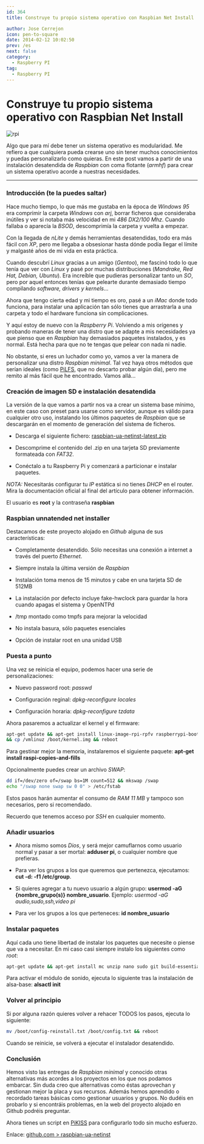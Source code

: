 ```yaml
---
id: 364
title: Construye tu propio sistema operativo con Raspbian Net Install

author: Jose Cerrejon
icon: pen-to-square
date: 2014-02-12 10:02:50
prev: /es
next: false
category:
  - Raspberry PI
tag:
  - Raspberry PI
---
```


# Construye tu propio sistema operativo con Raspbian Net Install


![rpi](/images/minibian.jpg)

Algo que para mí debe tener un sistema operativo es modularidad. Me refiero a que cualquiera pueda crearse uno sin tener muchos conocimientos y puedas personalizarlo como quieras. En este post vamos a partir de una instalación desatendida de *Raspbian* con coma flotante (*armhf*) para crear un sistema operativo acorde a nuestras necesidades.

- - -
###  Introducción (te la puedes saltar)

Hace mucho tiempo, lo que más me gustaba en la época de *Windows 95* era comprimir la carpeta *Windows* con *arj*, borrar ficheros que consideraba inútiles y ver si notaba más velocidad en mi *486 DX2/100 Mhz*. Cuando fallaba o aparecía la *BSOD*, descomprimía la carpeta y vuelta a empezar.

Con la llegada de *nLite* y demás herramientas desatendidas, todo era más fácil con *XP*, pero me llegaba a obsesionar hasta dónde podía llegar el límite y malgasté años de mi vida en esta práctica.

Cuando descubrí *Linux* gracias a un amigo (*Gentoo*), me fascinó todo lo que tenía que ver con *Linux* y pasé por muchas distribuciones (*Mandrake, Red Hat, Debian, Ubuntu*). Era increíble que pudieras personalizar tanto un *SO*, pero por aquel entonces tenías que pelearte durante demasiado tiempo compilando *software, drivers y kernels*…

Ahora que tengo cierta edad y mi tiempo es oro, pasé a un *iMac* donde todo funciona, para instalar una aplicación tan sólo tienes que arrastrarla a una carpeta y todo el hardware funciona sin complicaciones.

Y aquí estoy de nuevo con la *Raspberry Pi*. Volviendo a mis orígenes y probando maneras de tener una distro que se adapte a mis necesidades ya que pienso que en *Raspbian* hay demasiados paquetes instalados, y es normal. Está hecha para que no te tengas que pelear con nada ni nadie.

No obstante, si eres un luchador como yo, vamos a ver la manera de personalizar una distro *Raspbian minimal*. Tal vez haya otros métodos que serían ideales (como [PiLFS](http://www.intestinate.com/pilfs/), que no descarto probar algún día), pero me remito al más fácil que he encontrado. Vamos allá…

###  Creación de imagen SD e instalación desatendida

La versión de la que vamos a partir nos va a crear un sistema base mínimo, en este caso con preset para usarse como servidor, aunque es válido para cualquier otro uso, instalando los últimos paquetes de *Raspbian* que se descargarán en el momento de generación del sistema de ficheros.

* Descarga el siguiente fichero: [raspbian-ua-netinst-latest.zip](http://hifi.iki.fi/raspbian-ua-netinst/raspbian-ua-netinst-latest.zip)

* Descomprime el contenido del .zip en una tarjeta SD previamente formateada con *FAT32*.

* Conéctalo a tu Raspberry Pi y comenzará a particionar e instalar paquetes.

*NOTA:* Necesitarás configurar tu *IP* estática si no tienes *DHCP* en el router. Mira la documentación oficial al final del artículo para obtener información.

El usuario es **root** y la contraseña **raspbian**

###  Raspbian unnatended net installer

Destacamos de este proyecto alojado en *Github* alguna de sus características:

* Completamente desatendido. Sólo necesitas una conexión a internet a través del puerto *Ethernet*.

* Siempre instala la última versión de *Raspbian*

* Instalación toma menos de 15 minutos y cabe en una tarjeta SD de 512MB

* La instalación por defecto incluye fake-hwclock para guardar la hora cuando apagas el sistema y OpenNTPd

* /tmp montado como tmpfs para mejorar la velocidad

* No instala basura, sólo paquetes esenciales

* Opción de instalar root en una unidad USB


###  Puesta a punto

Una vez se reinicia el equipo, podemos hacer una serie de personalizaciones:

* Nuevo password root: *passwd*

* Configuración reginal: *dpkg-reconfigure locales*

* Configuración horaria: *dpkg-reconfigure tzdata*

Ahora pasaremos a actualizar el kernel y el firmware:

```bash
apt-get update && apt-get install linux-image-rpi-rpfv raspberrypi-bootloader-nokernel
&& cp /vmlinuz /boot/kernel.img && reboot
```

Para gestinar mejor la memoria, instalaremos el siguiente paquete: **apt-get install raspi-copies-and-fills**

Opcionalmente puedes crear un archivo *SWAP*:
```bash
dd if=/dev/zero of=/swap bs=1M count=512 && mkswap /swap
echo "/swap none swap sw 0 0" > /etc/fstab
```

Estos pasos harán aumentar el consumo de *RAM 11 MB* y tampoco son necesarios, pero si recomendado.

Recuerdo que tenemos acceso por *SSH* en cualquier momento.

###  Añadir usuarios

* Ahora mismo somos *Dios*, y será mejor camuflarnos como usuario normal y pasar a ser mortal: **adduser pi**, o cualquier nombre que prefieras.

* Para ver los grupos a los que queremos que pertenezca, ejecutamos: **cut -d: -f1 /etc/group**. 

* Si quieres agregar a tu nuevo usuario a algún grupo: **usermod -aG {nombre_grupo(s)} nombre_usuario**. Ejemplo: *usermod -aG audio,sudo,ssh,video pi*

* Para ver los grupos a los que perteneces: **id nombre_usuario** 

###  Instalar paquetes

Aquí cada uno tiene libertad de instalar los paquetes que necesite o piense que va a necesitar. En mi caso casi siempre instalo los siguientes como *root*: 

```bash
apt-get update && apt-get install mc unzip nano sudo git build-essential alsa-base
```

Para activar el módulo de sonido, ejecuta lo siguiente tras la instalación de alsa-base: **alsactl init**

###  Volver al principio

Si por alguna razón quieres volver a rehacer TODOS los pasos, ejecuta lo siguiente:

```bash
mv /boot/config-reinstall.txt /boot/config.txt && reboot
```

Cuando se reinicie, se volverá a ejecutar el instalador desatendido.

###  Conclusión

Hemos visto las entregas de *Raspbian minimal* y conocido otras alternativas más acordes a los proyectos en los que nos podamos embarcar. Sin duda creo que alternativas como éstas aprovechan y gestionan mejor la placa y sus recursos. Además hemos aprendido o recordado tareas básicas como gestionar usuarios y grupos. No dudéis en probarlo y si encontráis problemas, en la web del proyecto alojado en Github podréis preguntar.

Ahora tienes un script en [PiKISS](https://github.com/jmcerrejon/PiKISS) para configurarlo todo sin mucho esfuerzo.

Enlace: [github.com > raspbian-ua-netinst](https://github.com/hifi/raspbian-ua-netinst)